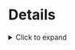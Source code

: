 # Details


<details>
	<summary>Click to expand</summary>
	
## Additional content

This hidden content appears when the details element is toggled open.
	
- You can include any markdown here
- Lists
- Code blocks
- etc.
</details>